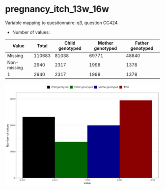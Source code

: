 # pregnancy_itch_13w_16w
Variable mapping to questionnaire: q3, question CC424.
- Number of values:

| Value | Total | Child genotyped | Mother genotyped | Father genotyped |
| ----- | ----- | --------------- | ---------------- | ---------------- |
| Missing | 110683 | 81038 | 69771 | 48840 |
| Non-missing | 2940 | 2317 | 1998 | 1378 |
| 1 | 2940 | 2317 | 1998 | 1378 |



![](pregnancy_itch_13w_16w_n.png)



